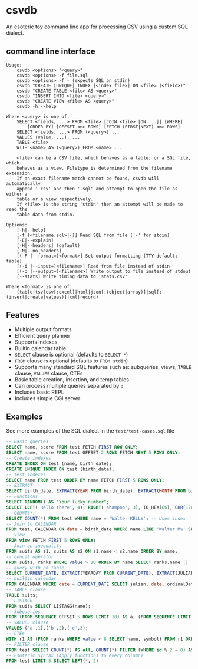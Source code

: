 # csvdb

An esoteric toy command line app for processing CSV using a custom SQL dialect.

## command line interface

    Usage:
        csvdb <options> "<query>"
        csvdb <options> -f file.sql
        csvdb <options> -f - (expects SQL on stdin)
        csvdb "CREATE [UNIQUE] INDEX [<index_file>] ON <file> (<field>)"
        csvdb "CREATE TABLE <file> AS <query>"
        csvdb "INSERT INTO <file> <query>"
        csvdb "CREATE VIEW <file> AS <query>"
        csvdb -h|--help

    Where <query> is one of:
        SELECT <fields, ...> FROM <file> [JOIN <file> [ON ...]] [WHERE]
            [ORDER BY] [OFFSET <n> ROWS] [FETCH (FIRST|NEXT) <m> ROWS]
        SELECT <fields, ...> FROM (<query>) ...
        VALUES (value, ...), ...
        TABLE <file>
        WITH <name> AS (<query>) FROM <name> ...

        <file> can be a CSV file, which behaves as a table; or a SQL file, which
        behaves as a view. Filetype is determined from the filename extension.
        If an exact filename match cannot be found, csvdb will automatically
        append '.csv' and then '.sql' and attempt to open the file as either a
        table or a view respectively.
        If <file> is the string 'stdin' then an attempt will be made to read the
        table data from stdin.

    Options:
        [-h|--help]
        [-f (<filename.sql>|-)] Read SQL from file ('-' for stdin)
        [-E|--explain]
        [-H|--headers] (default)
        [-N|--no-headers]
        [(-F |--format=)<format>] Set output formatting (TTY default: table)
        [(-i |--input=)<filename>] Read from file instead of stdin
        [(-o |--output=)<filename>] Write output to file instead of stdout
        [--stats] Write timing data to 'stats.csv'

    Where <format> is one of:
        (table|tsv|csv[:excel]|html|json[:(object|array)]|sql[:(insert|create|values)]|xml|record)

## Features

* Multiple output formats
* Efficient query planner
* Supports indexes
* Builtin calendar table
* `SELECT` clause is optional (defaults to `SELECT *`)
* `FROM` clause is optional (defaults to `FROM stdin`)
* Supports many standard SQL features such as: subqueries, views, `TABLE` clause, `VALUES` clause, CTEs
* Basic table creation, insertion, and temp tables
* Can process multiple queries separated by `;`
* Includes basic REPL
* Includes simple CGI server

## Examples

See more examples of the SQL dialect in the `test/test-cases.sql` file

```sql
-- Basic queries
SELECT name, score FROM test FETCH FIRST ROW ONLY;
SELECT name, score FROM test OFFSET 2 ROWS FETCH NEXT 5 ROWS ONLY;
-- Create indexes
CREATE INDEX ON test (name, birth_date);
CREATE UNIQUE INDEX ON test (birth_date);
-- Test indexes
SELECT name FROM test ORDER BY name FETCH FIRST 5 ROWS ONLY;
-- EXTRACT
SELECT birth_date, EXTRACT(YEAR FROM birth_date), EXTRACT(MONTH FROM birth_date), EXTRACT(DAY FROM birth_date), EXTRACT(YEARDAY FROM birth_date) FROM test FETCH FIRST ROW ONLY;
-- Functions
SELECT RANDOM() AS "Your lucky number";
SELECT LEFT('Hello there', 4), RIGHT('shampoo', 3), TO_HEX(66), CHR(128169);
-- COUNT(*)
SELECT COUNT(*) FROM test WHERE name = 'Walter KELLY'; -- Uses index
-- Join to CALENDAR
FROM test, CALENDAR ON date = birth_date WHERE name LIKE 'Walter M%' SELECT name, birth_date, yearday FETCH FIRST 5 ROWS ONLY;
-- View
FROM view FETCH FIRST 5 ROWS ONLY;
-- Join on inequality
FROM suits AS s1, suits AS s2 ON s1.name < s2.name ORDER BY name;
-- concat operator
FROM suits, ranks WHERE value > 10 ORDER BY name SELECT ranks.name || ' of ' || suits.name AS cards;
-- query with no Table
SELECT CURRENT_DATE, EXTRACT(YEARDAY FROM CURRENT_DATE), EXTRACT(JULIAN FROM '1995-10-10');
-- builtin calendar
FROM CALENDAR WHERE date = CURRENT_DATE SELECT julian, date, ordinalDate, weekDate;
-- TABLE clause
TABLE suits;
-- LISTAGG
FROM suits SELECT LISTAGG(name);
-- Subqueries
FROM (FROM SEQUENCE OFFSET 5 ROWS LIMIT 10) AS a, (FROM SEQUENCE LIMIT 2) AS b SELECT b.value, a.value;
-- VALUES clause
VALUES ('a',1),('b',2),('c',3);
-- CTEs
WITH r1 AS (FROM ranks WHERE value < 8 SELECT name, symbol) FROM r1 ORDER BY name;
-- FILTER clause
FROM test SELECT COUNT(*) AS all, COUNT(*) FILTER (WHERE id % 2 = 0) AS even, COUNT(*) FILTER(WHERE id % 2 = 1) AS odd
-- Esoteric Syntax (Apply functions to every column)
FROM test LIMIT 5 SELECT LEFT(*, 2)
```
